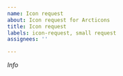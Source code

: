 ```yaml
---
name: Icon request
about: Icon request for Arcticons
title: Icon request
labels: icon-request, small request
assignees: ''

---
```


*Info*





